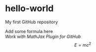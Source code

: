 # hello-world
My first GitHub repository

Add some formula here  
*Work with MathJax Plugin for GitHub*  
$$E=mc^{2}$$
